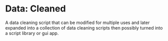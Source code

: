 # Data: Cleaned
A data cleaning script that can be modified for multiple uses and later expanded into a collection of data cleaning scripts then possibly turned into a script library or gui app.